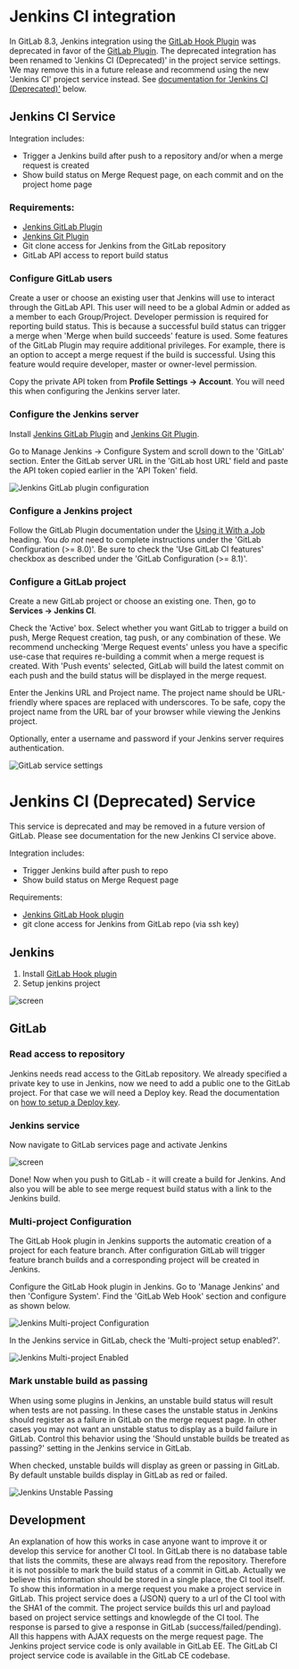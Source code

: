 # Jenkins CI integration

In GitLab 8.3, Jenkins integration using the
[GitLab Hook Plugin](https://wiki.jenkins-ci.org/display/JENKINS/GitLab+Hook+Plugin)
was deprecated in favor of the
[GitLab Plugin](https://wiki.jenkins-ci.org/display/JENKINS/GitLab+Plugin).
The deprecated integration has been renamed to 'Jenkins CI (Deprecated)' in the
project service settings. We may remove this in a future release and recommend
using the new 'Jenkins CI' project service instead. See
[documentation for 'Jenkins CI (Deprecated)'](#jenkins-ci-deprecated-service)
below.

## Jenkins CI Service

Integration includes:

* Trigger a Jenkins build after push to a repository and/or when a merge request
  is created
* Show build status on Merge Request page, on each commit and on the project
  home page

### Requirements:

* [Jenkins GitLab Plugin](https://wiki.jenkins-ci.org/display/JENKINS/GitLab+Plugin)
* [Jenkins Git Plugin](https://wiki.jenkins-ci.org/display/JENKINS/Git+Plugin)
* Git clone access for Jenkins from the GitLab repository
* GitLab API access to report build status

### Configure GitLab users

Create a user or choose an existing user that Jenkins will use to interact
through the GitLab API. This user will need to be a global Admin or added
as a member to each Group/Project. Developer permission is required for reporting
build status. This is because a successful build status can trigger a merge
when 'Merge when build succeeds' feature is used. Some features of the GitLab
Plugin may require additional privileges. For example, there is an option to
accept a merge request if the build is successful. Using this feature would
require developer, master or owner-level permission.

Copy the private API token from **Profile Settings -> Account**. You will need this
when configuring the Jenkins server later.

### Configure the Jenkins server

Install [Jenkins GitLab Plugin](https://wiki.jenkins-ci.org/display/JENKINS/GitLab+Plugin)
and [Jenkins Git Plugin](https://wiki.jenkins-ci.org/display/JENKINS/Git+Plugin).

Go to Manage Jenkins -> Configure System and scroll down to the 'GitLab' section.
Enter the GitLab server URL in the 'GitLab host URL' field and paste the API token
copied earlier in the 'API Token' field.

![Jenkins GitLab plugin configuration](jenkins_gitlab_plugin_config.png)

### Configure a Jenkins project

Follow the GitLab Plugin documentation under the
[Using it With a Job](https://github.com/jenkinsci/gitlab-plugin#using-it-with-a-job)
heading. You *do not* need to complete instructions under the 'GitLab
Configuration (>= 8.0)'. Be sure to check the 'Use GitLab CI features' checkbox
as described under the 'GitLab Configuration (>= 8.1)'.

### Configure a GitLab project

Create a new GitLab project or choose an existing one. Then, go to **Services ->
Jenkins CI**.

Check the 'Active' box. Select whether you want GitLab to trigger a build
on push, Merge Request creation, tag push, or any combination of these. We
recommend unchecking 'Merge Request events' unless you have a specific use-case
that requires re-building a commit when a merge request is created. With 'Push
events' selected, GitLab will build the latest commit on each push and the build
status will be displayed in the merge request.

Enter the Jenkins URL and Project name. The project name should be URL-friendly
where spaces are replaced with underscores. To be safe, copy the project name
from the URL bar of your browser while viewing the Jenkins project.

Optionally, enter a username and password if your Jenkins server requires
authentication.

![GitLab service settings](jenkins_gitlab_service_settings.png)

# Jenkins CI (Deprecated) Service

This service is deprecated and may be removed in a future version of GitLab.
Please see documentation for the new Jenkins CI service above.

Integration includes:

* Trigger Jenkins build after push to repo
* Show build status on Merge Request page

Requirements: 

* [Jenkins GitLab Hook plugin](https://wiki.jenkins-ci.org/display/JENKINS/GitLab+Hook+Plugin)
* git clone access for Jenkins from GitLab repo (via ssh key)

## Jenkins

1. Install [GitLab Hook plugin](https://wiki.jenkins-ci.org/display/JENKINS/GitLab+Hook+Plugin)
2. Setup jenkins project

![screen](jenkins_project.png)


## GitLab


### Read access to repository

Jenkins needs read access to the GitLab repository. We already specified a
private key to use in Jenkins, now we need to add a public one to the GitLab
project. For that case we will need a Deploy key. Read the documentation on
[how to setup a Deploy key](../ssh/README.md#deploy-keys).

### Jenkins service

Now navigate to GitLab services page and activate Jenkins

![screen](jenkins_gitlab_service.png)

Done! Now when you push to GitLab - it will create a build for Jenkins.
And also you will be able to see merge request build status with a link to the Jenkins build.

### Multi-project Configuration

The GitLab Hook plugin in Jenkins supports the automatic creation of a project
for each feature branch. After configuration GitLab will trigger feature branch
builds and a corresponding project will be created in Jenkins.

Configure the GitLab Hook plugin in Jenkins. Go to 'Manage Jenkins' and then
'Configure System'. Find the 'GitLab Web Hook' section and configure as shown below.

![Jenkins Multi-project Configuration](jenkins_multiproject_configuration.png)

In the Jenkins service in GitLab, check the 'Multi-project setup enabled?'.

![Jenkins Multi-project Enabled](jenkins_multiproject_enabled.png)

### Mark unstable build as passing

When using some plugins in Jenkins, an unstable build status will result when
tests are not passing. In these cases the unstable status in Jenkins should
register as a failure in GitLab on the merge request page. In other cases you
may not want an unstable status to display as a build failure in GitLab. Control
this behavior using the 'Should unstable builds be treated as passing?' setting
in the Jenkins service in GitLab.

When checked, unstable builds will display as green or passing in GitLab. By
default unstable builds display in GitLab as red or failed.

![Jenkins Unstable Passing](jenkins_unstable_passing.png)

## Development

An explanation of how this works in case anyone want to improve it or develop this service for another CI tool.
In GitLab there is no database table that lists the commits, these are always read from the repository.
Therefore it is not possible to mark the build status of a commit in GitLab.
Actually we believe this information should be stored in a single place, the CI tool itself.
To show this information in a merge request you make a project service in GitLab.
This project service does a (JSON) query to a url of the CI tool with the SHA1 of the commit.
The project service builds this url and payload based on project service settings and knowlegde of the CI tool.
The response is parsed to give a response in GitLab (success/failed/pending).
All this happens with AJAX requests on the merge request page.
The Jenkins project service code is only available in GitLab EE.
The GitLab CI project service code is available in the GitLab CE codebase.

